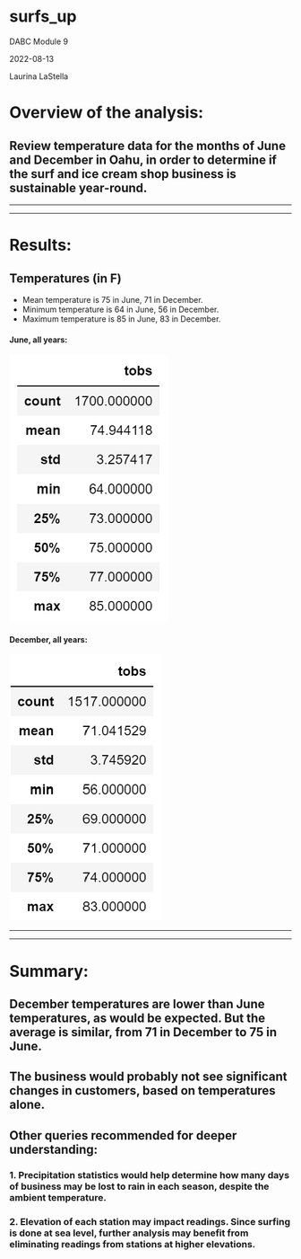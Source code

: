# surfs_up
DABC Module 9

2022-08-13

Laurina LaStella



# Overview of the analysis: 
## Review temperature data for the months of June and December in Oahu, in order to determine if the surf and ice cream shop business is sustainable year-round.
---
---

# Results: 
## Temperatures (in F)
- Mean temperature is 75 in June, 71 in December.
- Minimum temperature is 64 in June, 56 in December.
- Maximum temperature is 85 in June, 83 in December.

#### June, all years:
![surfsup_jun_101](Resources/surfsup_jun_101.png)

#### December, all years:
![surfsup_dec_101](Resources/surfsup_dec_101.png)

---
---

# Summary:

## December temperatures are lower than June temperatures, as would be expected. But the average is similar, from 71 in December to 75 in June. 

## The business would probably not see significant changes in customers, based on temperatures alone.

## Other queries recommended for deeper understanding:

### 1. Precipitation statistics would help determine how many days of business may be lost to rain in each season, despite the ambient temperature.

### 2. Elevation of each station may impact readings. Since surfing is done at sea level, further analysis may benefit from eliminating readings from stations at higher elevations.
